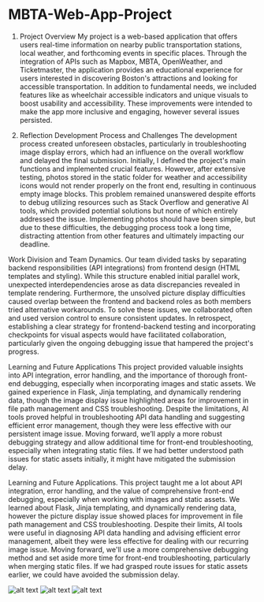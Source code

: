 # MBTA-Web-App-Project

1. Project Overview
My project is a web-based application that offers users real-time information on nearby public transportation stations, local weather, and forthcoming events in specific places. Through the integration of APIs such as Mapbox, MBTA, OpenWeather, and Ticketmaster, the application provides an educational experience for users interested in discovering Boston's attractions and looking for accessible transportation. In addition to fundamental needs, we included features like as wheelchair accessible indicators and unique visuals to boost usability and accessibility. These improvements were intended to make the app more inclusive and engaging, however several issues persisted.

2. Reflection
Development Process and Challenges
The development process created unforeseen obstacles, particularly in troubleshooting image display errors, which had an influence on the overall workflow and delayed the final submission. Initially, I defined the project's main functions and implemented crucial features. However, after extensive testing, photos stored in the static folder for weather and accessibility icons would not render properly on the front end, resulting in continuous empty image blocks. This problem remained unanswered despite efforts to debug utilizing resources such as Stack Overflow and generative AI tools, which provided potential solutions but none of which entirely addressed the issue. Implementing photos should have been simple, but due to these difficulties, the debugging process took a long time, distracting attention from other features and ultimately impacting our deadline.

Work Division and Team Dynamics.
Our team divided tasks by separating backend responsibilities (API integrations) from frontend design (HTML templates and styling). While this structure enabled initial parallel work, unexpected interdependencies arose as data discrepancies revealed in template rendering. Furthermore, the unsolved picture display difficulties caused overlap between the frontend and backend roles as both members tried alternative workarounds. To solve these issues, we collaborated often and used version control to ensure consistent updates. In retrospect, establishing a clear strategy for frontend-backend testing and incorporating checkpoints for visual aspects would have facilitated collaboration, particularly given the ongoing debugging issue that hampered the project's progress.

Learning and Future Applications
This project provided valuable insights into API integration, error handling, and the importance of thorough front-end debugging, especially when incorporating images and static assets. We gained experience in Flask, Jinja templating, and dynamically rendering data, though the image display issue highlighted areas for improvement in file path management and CSS troubleshooting. Despite the limitations, AI tools proved helpful in troubleshooting API data handling and suggesting efficient error management, though they were less effective with our persistent image issue. Moving forward, we’ll apply a more robust debugging strategy and allow additional time for front-end troubleshooting, especially when integrating static files. If we had better understood path issues for static assets initially, it might have mitigated the submission delay.

Learning and Future Applications.
This project taught me a lot about API integration, error handling, and the value of comprehensive front-end debugging, especially when working with images and static assets. We learned about Flask, Jinja templating, and dynamically rendering data, however the picture display issue showed places for improvement in file path management and CSS troubleshooting. Despite their limits, AI tools were useful in diagnosing API data handling and advising efficient error management, albeit they were less effective for dealing with our recurring image issue. Moving forward, we'll use a more comprehensive debugging method and set aside more time for front-end troubleshooting, particularly when merging static files. If we had grasped route issues for static assets earlier, we could have avoided the submission delay.

![alt text](<MBTA 1.png>)
![alt text](<MBTA 2.png>)
![alt text](<MBTA 3.png>)
